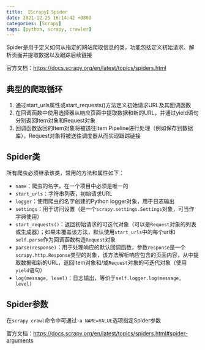 ```yaml
---
title: 【Scrapy】Spider
date: 2021-12-25 16:14:42 +0800
categories: [Scrapy]
tags: [python, scrapy, crawler]
---
```

Spider是用于定义如何从指定的网站爬取信息的类，功能包括定义初始请求、解析页面并提取数据以及跟踪后续链接

官方文档：<https://docs.scrapy.org/en/latest/topics/spiders.html>

## 典型的爬取循环
1. 通过start_urls属性或start_requests()方法定义初始请求URL及其回调函数
2. 在回调函数中使用选择器从响应页面中提取数据和新的URL，并通过yield语句分别返回Item对象和Request对象
3. 回调函数返回的Item对象将被送往Item Pipeline进行处理（例如保存到数据库），Request对象将被送往调度器从而实现跟踪链接

## Spider类
所有爬虫必须继承该类，常用的方法和属性如下：
* `name`：爬虫的名字，在一个项目中必须是唯一的
* `start_urls`：字符串列表，初始请求URL
* `logger`：使用爬虫的名字创建的Python logger对象，用于日志输出
* `settings`：用于访问设置（是一个`scrapy.settings.Settings`对象，可当作字典使用）
* `start_requests()`：返回初始请求的可迭代对象（可以是`Request`对象的列表或生成器）；如果未覆盖该方法，默认使用`start_urls`中的每个url和`self.parse`作为回调函数构造`Request`对象
* `parse(response)`：用于处理响应的默认回调函数，参数`response`是一个`scrapy.http.Response`类型的对象，该方法解析响应包含的页面内容，从中提取数据和新的URL，返回Item对象和/或`Request`对象的可迭代对象（使用`yield`语句）
* `log(message, level)`：日志输出，等价于`self.logger.log(message, level)`

## Spider参数
在`scrapy crawl`命令中可通过`-a NAME=VALUE`选项指定Spider参数

官方文档：<https://docs.scrapy.org/en/latest/topics/spiders.html#spider-arguments>
